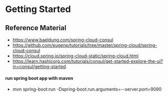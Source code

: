 # Getting Started

## Reference Material
- https://www.baeldung.com/spring-cloud-consul
- https://github.com/eugenp/tutorials/tree/master/spring-cloud/spring-cloud-consul
- https://cloud.spring.io/spring-cloud-static/spring-cloud.html
- https://learn.hashicorp.com/tutorials/consul/get-started-explore-the-ui?in=consul/getting-started

#### run spring boot app with maven
- mvn  spring-boot:run -Dspring-boot.run.arguments=--server.port=9090